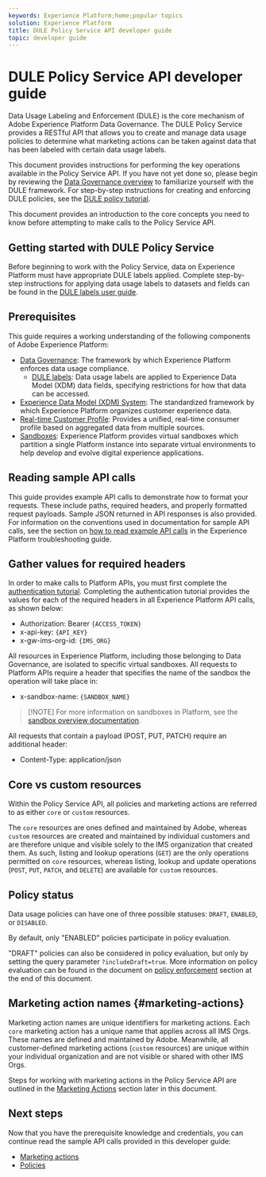 ```yaml
---
keywords: Experience Platform;home;popular topics
solution: Experience Platform
title: DULE Policy Service API developer guide
topic: developer guide
---
```


# DULE Policy Service API developer guide

Data Usage Labeling and Enforcement (DULE) is the core mechanism of Adobe Experience Platform Data Governance. The DULE Policy Service provides a RESTful API that allows you to create and manage data usage policies to determine what marketing actions can be taken against data that has been labeled with certain data usage labels.

This document provides instructions for performing the key operations available in the Policy Service API. If you have not yet done so, please begin by reviewing the [Data Governance overview](../home.md) to familiarize yourself with the DULE framework. For step-by-step instructions for creating and enforcing DULE policies, see the [DULE policy tutorial](../policies/create.md).

This document provides an introduction to the core concepts you need to know before attempting to make calls to the Policy Service API.

## Getting started with DULE Policy Service

Before beginning to work with the Policy Service, data on Experience Platform must have appropriate DULE labels applied. Complete step-by-step instructions for applying data usage labels to datasets and fields can be found in the [DULE labels user guide](../labels/user-guide.md). 

## Prerequisites

This guide requires a working understanding of the following components of Adobe Experience Platform:

* [Data Governance](../home.md): The framework by which Experience Platform enforces data usage compliance.
    * [DULE labels](../labels/overview.md): Data usage labels are applied to Experience Data Model (XDM) data fields, specifying restrictions for how that data can be accessed.
* [Experience Data Model (XDM) System](../../xdm/home.md): The standardized framework by which Experience Platform organizes customer experience data.
* [Real-time Customer Profile](../../profile/home.md): Provides a unified, real-time consumer profile based on aggregated data from multiple sources.
* [Sandboxes](../../sandboxes/home.md): Experience Platform provides virtual sandboxes which partition a single Platform instance into separate virtual environments to help develop and evolve digital experience applications.

## Reading sample API calls

This guide provides example API calls to demonstrate how to format your requests. These include paths, required headers, and properly formatted request payloads. Sample JSON returned in API responses is also provided. For information on the conventions used in documentation for sample API calls, see the section on [how to read example API calls](../../landing/troubleshooting.md#how-do-i-format-an-api-request) in the Experience Platform troubleshooting guide.

## Gather values for required headers

In order to make calls to Platform APIs, you must first complete the [authentication tutorial](../../tutorials/authentication.md). Completing the authentication tutorial provides the values for each of the required headers in all Experience Platform API calls, as shown below:

* Authorization: Bearer `{ACCESS_TOKEN}`
* x-api-key: `{API_KEY}`
* x-gw-ims-org-id: `{IMS_ORG}`

All resources in Experience Platform, including those belonging to Data Governance, are isolated to specific virtual sandboxes. All requests to Platform APIs require a header that specifies the name of the sandbox the operation will take place in:

* x-sandbox-name: `{SANDBOX_NAME}`

>[!NOTE] For more information on sandboxes in Platform, see the [sandbox overview documentation](../../sandboxes/home.md). 

All requests that contain a payload (POST, PUT, PATCH) require an additional header:

* Content-Type: application/json

## Core vs custom resources

Within the Policy Service API, all policies and marketing actions are referred to as either `core` or `custom` resources. 

The `core` resources are ones defined and maintained by Adobe, whereas `custom` resources are created and maintained by individual customers and are therefore unique and visible solely to the IMS organization that created them. As such, listing and lookup operations (`GET`) are the only operations permitted on `core` resources, whereas listing, lookup and update operations (`POST`, `PUT`, `PATCH`, and `DELETE`) are available for `custom` resources.

## Policy status

Data usage policies can have one of three possible statuses: `DRAFT`, `ENABLED`, or `DISABLED`. 

By default, only "ENABLED" policies participate in policy evaluation. 

"DRAFT" policies can also be considered in policy evaluation, but only by setting the query parameter `?includeDraft=true`. More information on policy evaluation can be found in the document on [policy enforcement](../enforcement/overview.md) section at the end of this document.

## Marketing action names {#marketing-actions}

Marketing action names are unique identifiers for marketing actions. Each `core` marketing action has a unique name that applies across all IMS Orgs. These names are defined and maintained by Adobe. Meanwhile, all customer-defined marketing actions (`custom` resources) are unique within your individual organization and are not visible or shared with other IMS Orgs. 

Steps for working with marketing actions in the Policy Service API are outlined in the [Marketing Actions](#marketing-actions) section later in this document.

## Next steps

Now that you have the prerequisite knowledge and credentials, you can continue read the sample API calls provided in this developer guide:

* [Marketing actions](marketing-actions.md)
* [Policies](policies.md)